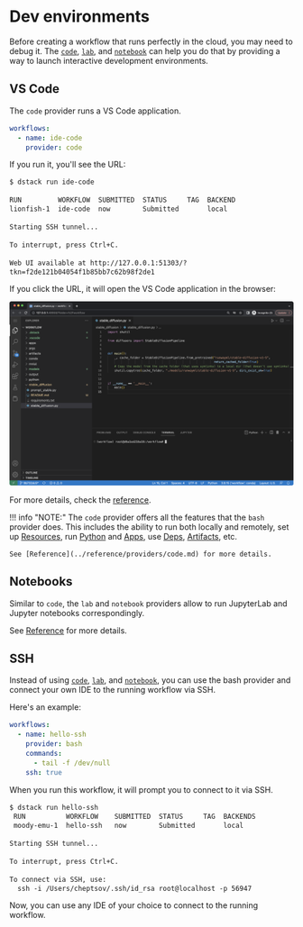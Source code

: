 # Dev environments

Before creating a workflow that runs perfectly in the cloud, you may need to debug it.
The [`code`](../reference/providers/code.md), [`lab`](../reference/providers/lab.md),
and [`notebook`](../reference/providers/notebook.md) can
help you do that by providing a way to launch interactive development environments.

## VS Code

The `code` provider runs a VS Code application.

<div editor-title=".dstack/workflows/dev-environments.yaml">

```yaml
workflows:
  - name: ide-code
    provider: code
```

</div>

If you run it, you'll see the URL:

<div class="termy">

```shell
$ dstack run ide-code

RUN         WORKFLOW  SUBMITTED  STATUS     TAG  BACKEND
lionfish-1  ide-code  now        Submitted       local

Starting SSH tunnel...

To interrupt, press Ctrl+C.

Web UI available at http://127.0.0.1:51303/?tkn=f2de121b04054f1b85bb7c62b98f2de1
```

</div>

If you click the URL, it will open the VS Code application in the browser:

![](../../assets/dstack_code_dark.png)

For more details, check the [reference](../reference/providers/code.md).

!!! info "NOTE:"
    The `code` provider offers all the features that the `bash` provider does. This includes the ability to run both locally and
    remotely, set up [Resources](resources.md), run [Python](python.md) and [Apps](apps.md), use [Deps](deps.md), 
    [Artifacts](artifacts.md), etc.

    See [Reference](../reference/providers/code.md) for more details.

## Notebooks

Similar to `code`, the `lab` and `notebook` providers allow to run JupyterLab and Jupyter notebooks 
correspondingly.

See [Reference](../reference/providers/lab.md) for more details.

## SSH

Instead of using [`code`](../reference/providers/code.md), [`lab`](../reference/providers/lab.md),
and [`notebook`](../reference/providers/notebook.md), you can use the bash provider and connect your own IDE to the
running workflow via SSH.

Here's an example:

<div editor-title=".dstack/workflows/dev-environments.yaml">

```yaml
workflows:
  - name: hello-ssh
    provider: bash
    commands:
      - tail -f /dev/null
    ssh: true 
```

</div>

When you run this workflow, it will prompt you to connect to it via SSH.

<div class="termy">

```shell
$ dstack run hello-ssh
 RUN          WORKFLOW    SUBMITTED  STATUS     TAG  BACKENDS
 moody-emu-1  hello-ssh   now        Submitted       local

Starting SSH tunnel...

To interrupt, press Ctrl+C.

To connect via SSH, use:
  ssh -i /Users/cheptsov/.ssh/id_rsa root@localhost -p 56947
```

</div>

Now, you can use any IDE of your choice to connect to the running workflow.